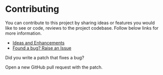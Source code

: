 # Contributing
You can contribute to this project by sharing ideas or features you would like to see or code, reviews to the project codebase. 
Follow below links for more information.

- [Ideas and Enhancements](https://github.com/midhunhk/ae-apps-library/projects/1)  
- [Found a bug? Raise an Issue](https://github.com/midhunhk/ae-apps-library/issues)  

Did you write a patch that fixes a bug?

Open a new GitHub pull request with the patch.
